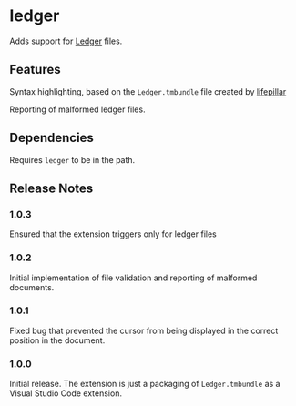 # ledger
Adds support for [Ledger](http://www.ledger-cli.org) files.

## Features
Syntax highlighting, based on the `Ledger.tmbundle` file created by [lifepillar](https://github.com/lifepillar/Ledger.tmbundle)

Reporting of malformed ledger files.

## Dependencies
Requires `ledger` to be in the path.

## Release Notes
### 1.0.3
Ensured that the extension triggers only for ledger files
### 1.0.2
Initial implementation of file validation and reporting of malformed documents.
### 1.0.1
Fixed bug that prevented the cursor from being displayed in the correct position in the document.
### 1.0.0
Initial release. The extension is just a packaging of `Ledger.tmbundle` as a Visual Studio Code extension.
